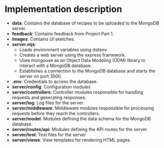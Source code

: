 # Implementation description 
- **data**: Contains the database of recipes to be uploaded to the MongoDB server.
- **feedback**: Contains feedback from Project Part 1.
- **images**: Contains UI sketches.
- **server.mjs**: 
    - Loads environment variables using dotenv.
    - Creates a web server using the express framework.
    - Uses mongoose as an Object Data Modeling (ODM) library to interact with a MongoDB database.
    - Establishes a connection to the MongoDB database and starts the server on port 3500.
- **.env**: Credentials to access the database.
- **server/config**: Configuration modules
- **server/controllers**: Controller modules responsible for handling requests and generating responses.
- **server/log**: Log files for the server.
- **server/middleware**: Middleware modules responsible for processing requests before they reach the controllers.
- **server/model**: Modules defining the data schema for the MongoDB database.
- **server/routes/api**: Modules defining the API routes for the server.
- **server/test**: Test files for the server
- **server/views**: View templates for rendering HTML pages.